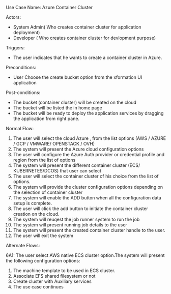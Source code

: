Use Case Name: Azure Container Cluster

Actors:

* System Admin\( Who creates container cluster for application deployment\)
* Developer \( Who creates container cluster for devlopment purpose\)

Triggers:

* The user indicates that he wants to create a container cluster in Azure.

Preconditions:

* User Choose the create bucket option from the  xformation UI application

Post-conditions:

* The bucket \(container cluster\) will be created on the cloud
* The  bucket will be listed the in  home page 
* The bucket will be ready to deploy the application services by dragging the application from right pane.

Normal Flow:

1. The user will select the cloud Azure , from the list options \(AWS / AZURE / GCP / VMWARE/ OPENSTACK / OVH\)
2. The system will present the  Azure cloud configuration options
3. The user will configure the  Azure  Auth provider or credential profile and region from the list of options
4. The system will present the  different container cluster \(ECS/ KUBERNETES/DCOS\) that user can select
5. The user will select the container cluster of his choice from the list of options.
6. The system will provide the cluster configuration options depending on the selection of container cluster
7. The system will enable the ADD button when all the configuration data setup is complete.
8. The user will click the add button to initiate the container cluster creation on the cloud.
9. The system will reuqest the job runner system to run the  job
10. The system will present running job details to the user
11. The system will present the created container cluster handle to the user.
12. The user will exit the system

Alternate Flows:

6A1: The user select AWS native ECS cluster option.The system will present the following configuration options:

1. The machine template to be used in ECS cluster.
2. Associate EFS  shared filesystem or not
3. Create cluster with Auxiliary services
4. The use case continues



